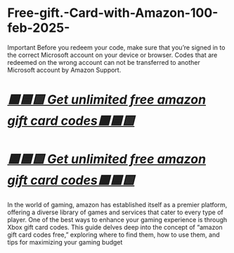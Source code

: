 # Free-gift.-Card-with-Amazon-100-feb-2025-
Important Before you redeem your code, make sure that you’re signed in to the correct Microsoft account on your device or browser. Codes that are redeemed on the wrong account can not be transferred to another Microsoft account by Amazon Support.

# ***[🟥🟦🟩 Get unlimited free amazon gift card codes🟥🟦🟩](https://giftcardzones.com/amazon/)***

# ***[🟥🟦🟩 Get unlimited free amazon gift card codes🟥🟦🟩](https://giftcardzones.com/amazon/)***

In the world of gaming, amazon has established itself as a premier platform, offering a diverse library of games and services that cater to every type of player. One of the best ways to enhance your gaming experience is through Xbox gift card codes. This guide delves deep into the concept of “amazon gift card codes free,” exploring where to find them, how to use them, and tips for maximizing your gaming budget
